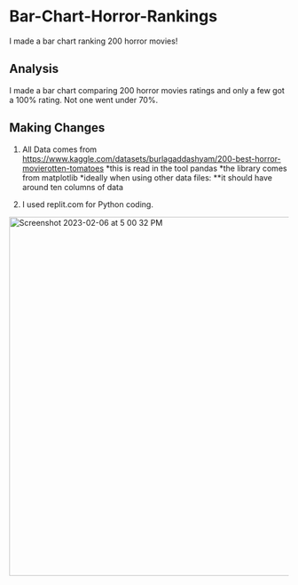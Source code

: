 # Bar-Chart-Horror-Rankings
I made a bar chart ranking 200 horror movies!

## Analysis
I made a bar chart comparing 200 horror movies ratings and only a few got a 100% rating. Not one went under 70%.

## Making Changes
1. All Data comes from https://www.kaggle.com/datasets/burlagaddashyam/200-best-horror-movierotten-tomatoes
*this is read in the tool pandas
*the library comes from matplotlib
*ideally when using other data files:
  **it should have around ten columns of data
 
2. I used replit.com for Python coding.

<img width="646" alt="Screenshot 2023-02-06 at 5 00 32 PM" src="https://user-images.githubusercontent.com/120290932/217097748-ad644fb7-54b5-44a2-98dc-a9d0c0416e21.png">

